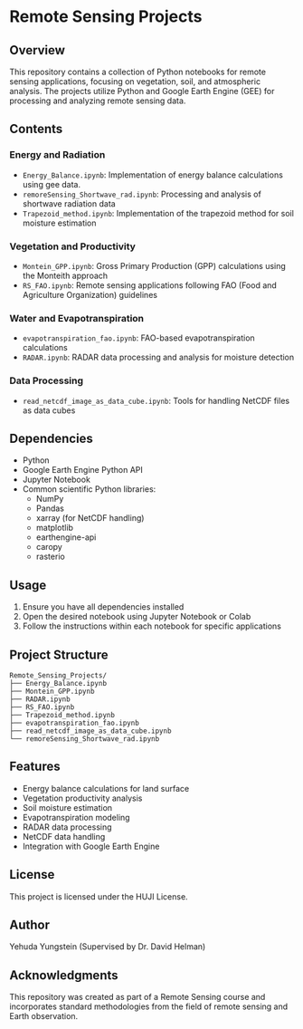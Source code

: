 # Remote Sensing Projects

## Overview
This repository contains a collection of Python notebooks for remote sensing applications, focusing on vegetation, soil, and atmospheric analysis. The projects utilize Python and Google Earth Engine (GEE) for processing and analyzing remote sensing data.

## Contents

### Energy and Radiation
- `Energy_Balance.ipynb`: Implementation of energy balance calculations using gee data. 
- `remoreSensing_Shortwave_rad.ipynb`: Processing and analysis of shortwave radiation data
- `Trapezoid_method.ipynb`: Implementation of the trapezoid method for soil moisture estimation

### Vegetation and Productivity
- `Montein_GPP.ipynb`: Gross Primary Production (GPP) calculations using the Monteith approach
- `RS_FAO.ipynb`: Remote sensing applications following FAO (Food and Agriculture Organization) guidelines

### Water and Evapotranspiration
- `evapotranspiration_fao.ipynb`: FAO-based evapotranspiration calculations
- `RADAR.ipynb`: RADAR data processing and analysis for moisture detection

### Data Processing
- `read_netcdf_image_as_data_cube.ipynb`: Tools for handling NetCDF files as data cubes

## Dependencies
- Python
- Google Earth Engine Python API
- Jupyter Notebook
- Common scientific Python libraries:
  - NumPy
  - Pandas
  - xarray (for NetCDF handling)
  - matplotlib
  - earthengine-api
  - caropy
  - rasterio

## Usage
1. Ensure you have all dependencies installed
2. Open the desired notebook using Jupyter Notebook or Colab
3. Follow the instructions within each notebook for specific applications

## Project Structure
```
Remote_Sensing_Projects/
├── Energy_Balance.ipynb
├── Montein_GPP.ipynb
├── RADAR.ipynb
├── RS_FAO.ipynb
├── Trapezoid_method.ipynb
├── evapotranspiration_fao.ipynb
├── read_netcdf_image_as_data_cube.ipynb
└── remoreSensing_Shortwave_rad.ipynb
```

## Features
- Energy balance calculations for land surface
- Vegetation productivity analysis
- Soil moisture estimation
- Evapotranspiration modeling
- RADAR data processing
- NetCDF data handling
- Integration with Google Earth Engine

## License
This project is licensed under the HUJI License.

## Author
Yehuda Yungstein (Supervised by Dr. David Helman)

## Acknowledgments
This repository was created as part of a Remote Sensing course and incorporates standard methodologies from the field of remote sensing and Earth observation.
